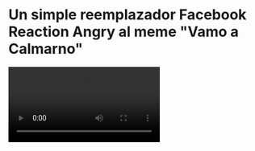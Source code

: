 # Un simple reemplazador Facebook Reaction  Angry al meme "Vamo a Calmarno"


<video src="http://i.imgur.com/aAKhO8x.gifv" autoplay loop></video>
